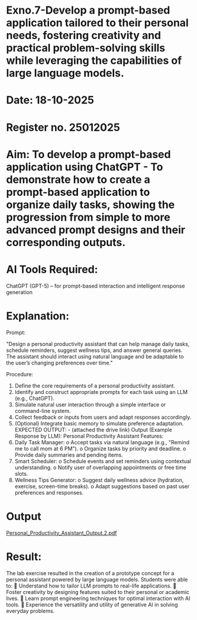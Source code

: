 # Exno.7-Develop a prompt-based application tailored to their personal needs, fostering creativity and practical problem-solving skills while leveraging the capabilities of large language models.

# Date: 18-10-2025
# Register no. 25012025
# Aim: To develop a prompt-based application using ChatGPT - To demonstrate how to create a prompt-based application to organize daily tasks, showing the progression from simple to more advanced prompt designs and their corresponding outputs.

# AI Tools Required: 

ChatGPT (GPT-5) – for prompt-based interaction and intelligent response generation

# Explanation: 
Prompt:

"Design a personal productivity assistant that can help manage daily tasks, schedule reminders, suggest wellness tips, and answer general queries. The assistant should interact using natural language and be adaptable to the user’s changing preferences over time."

Procedure:
1. Define the core requirements of a personal productivity assistant.
2. Identify and construct appropriate prompts for each task using an LLM (e.g., ChatGPT).
3. Simulate natural user interaction through a simple interface or command-line system.
4. Collect feedback or inputs from users and adapt responses accordingly.
5. (Optional) Integrate basic memory to simulate preference adaptation.
EXPECTED OUTPUT: - (attached the drive link)
Output (Example Response by LLM):
Personal Productivity Assistant Features:
1. Daily Task Manager:
o Accept tasks via natural language (e.g., "Remind me to call mom at 6 PM").
o Organize tasks by priority and deadline.
o Provide daily summaries and pending items.
2. Smart Scheduler:
o Schedule events and set reminders using contextual understanding.
o Notify user of overlapping appointments or free time slots.
3. Wellness Tips Generator:
o Suggest daily wellness advice (hydration, exercise, screen-time breaks).
o Adapt suggestions based on past user preferences and responses.

# Output

[Personal_Productivity_Assistant_Output.2.pdf](https://github.com/user-attachments/files/23020323/Personal_Productivity_Assistant_Output.2.pdf)

# Result: 

The lab exercise resulted in the creation of a prototype concept for a personal assistant powered by large language models. Students were able to:
 Understand how to tailor LLM prompts to real-life applications.
 Foster creativity by designing features suited to their personal or academic lives.
 Learn prompt engineering techniques for optimal interaction with AI tools.
 Experience the versatility and utility of generative AI in solving everyday problems.
